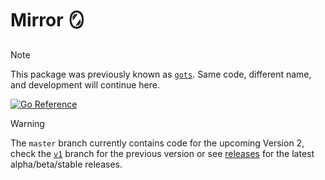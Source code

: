 # Mirror 🪞

> [!NOTE]
> This package was previously known as [`gots`](https://github.com/aosasona/gots). Same code, different name, and development will continue here.

[![Go Reference](https://pkg.go.dev/badge/go.trulyao.dev/mirror.svg)](https://pkg.go.dev/go.trulyao.dev/mirror)

> [!WARNING]
> The `master` branch currently contains code for the upcoming Version 2, check the [`v1`](https://github.com/aosasona/mirror/tree/v1) branch for the previous version or see [releases](https://github.com/aosasona/mirror/releases) for the latest alpha/beta/stable releases.
